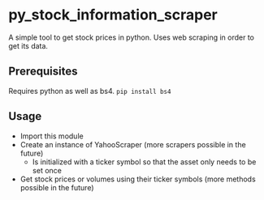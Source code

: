# py_stock_information_scraper

A simple tool to get stock prices in python.
Uses web scraping in order to get its data.

## Prerequisites
Requires python as well as bs4.
```pip install bs4```

## Usage
- Import this module
- Create an instance of YahooScraper (more scrapers possible in the future)
  - Is initialized with a ticker symbol so that the asset only needs to be set once
- Get stock prices or volumes using their ticker symbols (more methods possible in the future)
